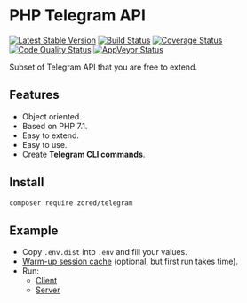# PHP Telegram API

[![Latest Stable Version](https://poser.pugx.org/zored/telegram/version.png)](https://packagist.org/packages/zored/telegram)
[![Build Status](https://travis-ci.org/zored/telegram.svg?branch=master)](https://travis-ci.org/zored/telegram)
[![Coverage Status](https://coveralls.io/repos/github/zored/telegram/badge.svg?branch=master)](https://coveralls.io/github/zored/telegram?branch=master)
[![Code Quality Status](https://scrutinizer-ci.com/g/zored/telegram/badges/quality-score.png?b=master)](https://scrutinizer-ci.com/g/zored/telegram/?branch=master)
[![AppVeyor Status](https://ci.appveyor.com/api/projects/status/ewh9cu52r2e5sukd?svg=true
)](https://ci.appveyor.com/project/zored/telegram)

Subset of Telegram API that you are free to extend.

## Features
- Object oriented.
- Based on PHP 7.1.
- Easy to extend.
- Easy to use.
- Create **Telegram CLI commands**.

## Install
```bash
composer require zored/telegram
```

## Example
- Copy `.env.dist` into `.env` and fill your values.
- [Warm-up session cache](./bin/warmup.php) (optional, but first run takes time). 
- Run:
    - [Client](./bin/client.php)
    - [Server](./bin/bot.php)
